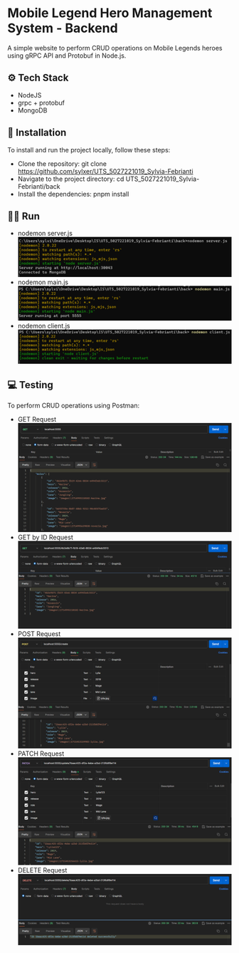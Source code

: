 # Mobile Legend Hero Management System - Backend

A simple website to perform CRUD operations on Mobile Legends heroes using gRPC API and Protobuf in Node.js.

## ⚙️ Tech Stack
- NodeJS
- grpc + protobuf
- MongoDB

## 🔧 Installation
To install and run the project locally, follow these steps:
- Clone the repository: git clone https://github.com/sylxer/UTS_5027221019_Sylvia-Febrianti
- Navigate to the project directory: cd UTS_5027221019_Sylvia-Febrianti/back
- Install the dependencies: pnpm install

## 🏃‍♀️ Run
- nodemon server.js
  ![1.1](https://github.com/sylxer/UTS_5027221019_Sylvia-Febrianti/blob/main/SS/nodemon1.png)
- nodemon main.js
  ![1.2](https://github.com/sylxer/UTS_5027221019_Sylvia-Febrianti/blob/main/SS/nodemon2.png)
- nodemon client.js
  ![1.3](https://github.com/sylxer/UTS_5027221019_Sylvia-Febrianti/blob/main/SS/nodemon3.png)
  
## 💻 Testing
To perform CRUD operations using Postman:
- GET Request
  ![2.1](https://github.com/sylxer/UTS_5027221019_Sylvia-Febrianti/blob/main/SS/get.png)
- GET by ID Request
  ![2.2](https://github.com/sylxer/UTS_5027221019_Sylvia-Febrianti/blob/main/SS/getid.png)
- POST Request
  ![2.3](https://github.com/sylxer/UTS_5027221019_Sylvia-Febrianti/blob/main/SS/create.png)
- PATCH Request
  ![2.4](https://github.com/sylxer/UTS_5027221019_Sylvia-Febrianti/blob/main/SS/update.png)
- DELETE Request
  ![2.5](https://github.com/sylxer/UTS_5027221019_Sylvia-Febrianti/blob/main/SS/delete.png)
